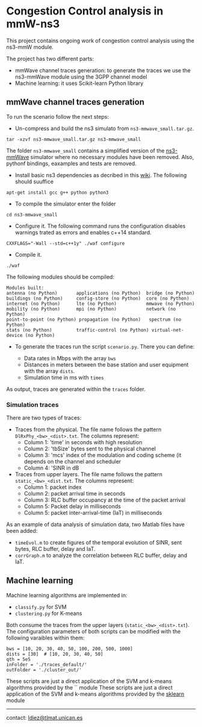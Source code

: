 # Congestion Control analysis in mmW-ns3

This project contains ongoing work of congestion control analysis using the ns3-mmW module.

The project has two different parts:

* mmWave channel traces generation: to generate the traces we use the ns3-mmWave module using the 3GPP channel model
* Machine learning: it uses Scikit-learn Python library 

##  mmWave channel traces generation
To run the scenario follow the next steps: 

* Un-compress and build the ns3 simulato from `ns3-mmwave_small.tar.gz`. 

```
tar -xzvf ns3-mmwave_small.tar.gz ns3-mmwave_small
```

The folder `ns3-mmwave_small` contains a simplified version of the [ns3-mmWave](https://github.com/nyuwireless-unipd/ns3-mmwave) simulator where no necessary modules have been removed. Also, pythonf bindings, eaxamples and tests are removed.

* Install basic ns3 dependencies as decribed in this [wiki](https://www.nsnam.org/wiki/Installation). The following should suuffice

```
apt-get install gcc g++ python python3
```

* To compile the simulator enter the folder
```
cd ns3-mmwave_small
```
* Configure it. The following command runs the configuration disables warnings trated as errors and enables c++14 standard. 
```
CXXFLAGS="-Wall --std=c++1y" ./waf configure
```
* Compile it.
```
./waf
```

The following modules should be compiled:
```
Modules built:
antenna (no Python)       applications (no Python)  bridge (no Python)        
buildings (no Python)     config-store (no Python)  core (no Python)          
internet (no Python)      lte (no Python)           mmwave (no Python)        
mobility (no Python)      mpi (no Python)           network (no Python)       
point-to-point (no Python) propagation (no Python)   spectrum (no Python)      
stats (no Python)         traffic-control (no Python) virtual-net-device (no Python)
```
* To generate the traces run the script `scenario.py`. There you can define:

  * Data rates in Mbps with the array `bws` 
  * Distances in meters between the base station and user equipment with the array `dists`.
  * Simulation time in ms with `times`

As output, traces are generated within the `traces` folder.

### Simulation traces

There are two types of traces:

* Traces from the physical. The file name follows the pattern `DlRxPhy_<bw>_<dist>.txt`. The columns represent:
    * Column 1: 'time' in seconds with high resolution
    * Column 2:  'tbSize' bytes sent to the physical channel
    * Column 3: 'mcs' index of the modulation and coding scheme (it depends on the channel and scheduler
    * Column 4: 'SINR in dB
* Traces from upper layers. The file name follows the pattern `static_<bw>_<dist.txt`. The columns represent:
  * Column 1: packet index
  * Column 2: packet arrival time in seconds
  * Column 3: RLC buffer occupancy at the time of the packet arrival
  * Column 5: Packet delay in milliseconds
  * Column 5: packet inter-arrival-time (IaT) in milliseconds

As an example of data analysis of simulation data, two Matlab files have been added:
  
* `timeEvol.m` to create figures of the temporal evolution of SINR, sent bytes, RLC buffer, delay and IaT.
* `corrGraph.m` to analyze the correlation between RLC buffer, delay and IaT.

##  Machine learning

Machine learning algorithms are implemented in:
* `classify.py` for SVM
* `clustering.py` for K-means 

Both consume the traces from the upper layers (`static_<bw>_<dist>.txt`). The configuration parameters of both scripts can be modified with the following varaibles within them:

```
bws = [10, 20, 30, 40, 50, 100, 200, 500, 1000]
dists = [30]  # [10, 20, 30, 40, 50]
qth = 5e5
inFolder = './traces_default/'
outFolder = './cluster_out/'
```
These scripts are just a direct application of the SVM and k-means algorithms provided by the `` module
These scripts are just a direct application of the SVM and k-means algorithms provided by the [sklearn]() module

------------------------------------------

contact: ldiez@tlmat.unican.es